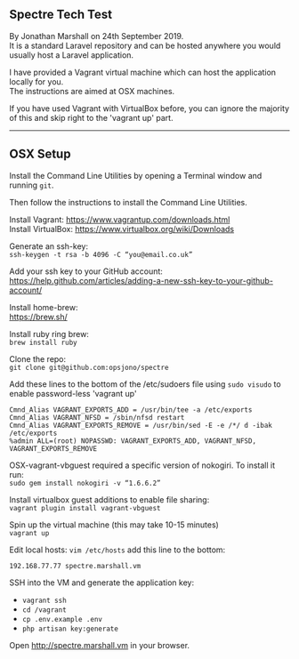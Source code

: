 ## Spectre Tech Test

By Jonathan Marshall on 24th September 2019.  
It is a standard Laravel repository and can be hosted anywhere you would usually host a Laravel application.  

I have provided a Vagrant virtual machine which can host the application locally for you.  
The instructions are aimed at OSX machines.  

If you have used Vagrant with VirtualBox before, you can ignore the majority of this and skip right to the 'vagrant up' part.

---
OSX Setup
---

Install the Command Line Utilities by opening a Terminal window and running `git`.

Then follow the instructions to install the Command Line Utilities.

Install Vagrant: https://www.vagrantup.com/downloads.html  
Install VirtualBox: https://www.virtualbox.org/wiki/Downloads

Generate an ssh-key:  
`ssh-keygen -t rsa -b 4096 -C “you@email.co.uk”`

Add your ssh key to your GitHub account:  
https://help.github.com/articles/adding-a-new-ssh-key-to-your-github-account/

Install home-brew:  
https://brew.sh/

Install ruby ring brew:  
`brew install ruby`
 
Clone the repo:  
`git clone git@github.com:opsjono/spectre`

Add these lines to the bottom of the /etc/sudoers file using `sudo visudo` to enable password-less 'vagrant up'
```
Cmnd_Alias VAGRANT_EXPORTS_ADD = /usr/bin/tee -a /etc/exports
Cmnd_Alias VAGRANT_NFSD = /sbin/nfsd restart
Cmnd_Alias VAGRANT_EXPORTS_REMOVE = /usr/bin/sed -E -e /*/ d -ibak /etc/exports
%admin ALL=(root) NOPASSWD: VAGRANT_EXPORTS_ADD, VAGRANT_NFSD, VAGRANT_EXPORTS_REMOVE
```

OSX-vagrant-vbguest required a specific version of nokogiri. To install it run:  
`sudo gem install nokogiri -v “1.6.6.2”`

Install virtualbox guest additions to enable file sharing:  
`vagrant plugin install vagrant-vbguest`

Spin up the virtual machine (this may take 10-15 minutes)  
`vagrant up`

Edit local hosts: `vim /etc/hosts` add this line to the bottom:
```
192.168.77.77 spectre.marshall.vm
```

SSH into the VM and generate the application key:
- `vagrant ssh`
- `cd /vagrant`
- `cp .env.example .env`
- `php artisan key:generate`

Open http://spectre.marshall.vm in your browser.  